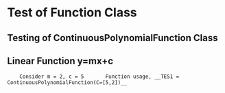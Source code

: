 # Test of Function Class

## Testing of ContinuousPolynomialFunction Class

## Linear Function y=mx+c

		Consider m = 2, c = 5		Function usage, __TES1 = ContinuousPolynomialFunction(C=[5,2])__